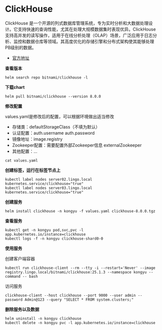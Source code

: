# ClickHouse

ClickHouse 是一个开源的列式数据库管理系统，专为实时分析和大数据处理设计。它支持快速的查询性能，尤其在处理大规模数据集时表现优异。ClickHouse 支持高并发的读写操作，适用于在线分析处理（OLAP）场景，广泛应用于日志分析、监控和数据仓库等领域。其高度优化的存储引擎和分布式架构使其能够处理PB级别的数据。

- [官方地址](https://clickhouse.com/)

**查看版本**

```
helm search repo bitnami/clickhouse -l
```

**下载chart**

```
helm pull bitnami/clickhouse --version 8.0.0
```

**修改配置**

values.yaml是修改后的配置，可以根据环境做出适当修改

- 存储类：defaultStorageClass（不填为默认）
- 认证配置：auth.username auth.password
- 镜像地址：image.registry
- Zookeeper配置：需要配置外部Zookeeper信息 externalZookeeper
- 其他配置：...

```
cat values.yaml
```

**创建标签，运行在标签节点上**

```
kubectl label nodes server02.lingo.local kubernetes.service/clickhouse="true"
kubectl label nodes server03.lingo.local kubernetes.service/clickhouse="true"
```

**创建服务**

```
helm install clickhouse -n kongyu -f values.yaml clickhouse-8.0.0.tgz
```

**查看服务**

```
kubectl get -n kongyu pod,svc,pvc -l app.kubernetes.io/instance=clickhouse
kubectl logs -f -n kongyu clickhouse-shard0-0
```

**使用服务**

创建客户端容器

```
kubectl run clickhouse-client --rm --tty -i --restart='Never' --image  registry.lingo.local/bitnami/clickhouse:25.1.3 --namespace kongyu --command -- bash
```

访问服务

```
clickhouse-client --host clickhouse --port 9000 --user admin --password Admin@123 --query "SELECT * FROM system.clusters;"
```

**删除服务以及数据**

```
helm uninstall -n kongyu clickhouse
kubectl delete -n kongyu pvc -l app.kubernetes.io/instance=clickhouse
```

